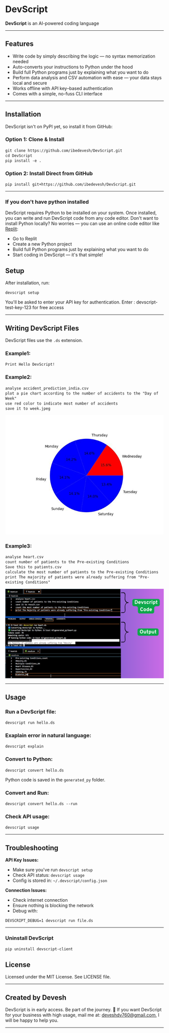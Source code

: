 # DevScript
**DevScript** is an AI-powered coding language

---

## Features
- Write code by simply describing the logic — no syntax memorization needed
- Auto-converts your instructions to Python under the hood
- Build full Python programs just by explaining what you want to do
- Perform data analysis and CSV automation with ease — your data stays local and secure
- Works offline with API key–based authentication
- Comes with a simple, no-fuss CLI interface

---

## Installation
DevScript isn't on PyPI yet, so install it from GitHub:
### Option 1: Clone & Install
```
git clone https://github.com/ibedevesh/DevScript.git
cd DevScript
pip install -e .
```
### Option 2: Install Direct from GitHub
```
pip install git+https://github.com/ibedevesh/DevScript.git
```

---

### If you don't have python installed
DevScript requires Python to be installed on your system. Once installed, you can write and run DevScript code from any code editor.
Don't want to install Python locally?
No worries — you can use an online code editor like [Replit](https://replit.com/):
- Go to Replit
- Create a new Python project
- Build full Python programs just by explaining what you want to do
- Start coding in DevScript — it's that simple!

## Setup
After installation, run:
```
devscript setup
```
You'll be asked to enter your API key for authentication. Enter : devscript-test-key-123 for free access

---

## Writing DevScript Files
DevScript files use the `.ds` extension.
### **Example1:**
```
Print Hello DevScript!
```

### **Example2:**
```
analyse accident_prediction_india.csv
plot a pie chart according to the number of accidents to the "Day of Week"
use red color to indicate most number of accidents
save it to week.jpeg
```
![Alt text](assets/week.jpeg)


### **Example3:**
```
analyse heart.csv
count number of patients to the Pre-existing Conditions
Save this to patients.csv
calculate the most number of patients to the Pre-existing Conditions
print The majority of patients were already suffering from "Pre-existing Conditions"
```
![Alt text](assets/ExpHeart.png)

---

## Usage
### Run a DevScript file:
```
devscript run hello.ds
```
### Exaplain error in natural language:
```
devscript explain
```
### Convert to Python:
```
devscript convert hello.ds
```
Python code is saved in the `generated_py` folder.
### Convert and Run:
```
devscript convert hello.ds --run
```
### Check API usage:
```
devscript usage
```

---

## Troubleshooting
**API Key Issues:**
- Make sure you've run `devscript setup`
- Check API status: `devscript usage`
- Config is stored in: `~/.devscript/config.json`

**Connection Issues:**
- Check internet connection  
- Ensure nothing is blocking the network  
- Debug with:
```
DEVSCRIPT_DEBUG=1 devscript run file.ds
```

---

### Uninstall DevScript
```
pip uninstall devscript-client
```

## License
Licensed under the MIT License. See LICENSE file.

---

## Created by Devesh
DevScript is in early access. Be part of the journey. 🚀 If you want DevScript for your business with high usage, mail me at: deveshdv760@gmail.com, I will be happy to help you.

---
